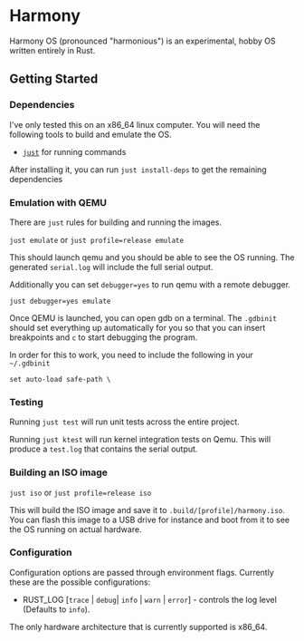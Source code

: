 # Harmony

Harmony OS (pronounced "harmonious") is an experimental, hobby OS written entirely in Rust.

## Getting Started

### Dependencies

I've only tested this on an x86_64 linux computer. You will need the following
tools to build and emulate the OS.

* [`just`](https://github.com/casey/just?tab=readme-ov-file#installation) for running commands

After installing it, you can run `just install-deps` to get the
remaining dependencies

### Emulation with QEMU

There are `just` rules for building and running the images.

`just emulate` or `just profile=release emulate`

This should launch qemu and you should be able to see the OS running. The
generated `serial.log` will include the full serial output.

Additionally you can set `debugger=yes` to run qemu with a remote debugger.

`just debugger=yes emulate`

Once QEMU is launched, you can open gdb on a terminal. The `.gdbinit` should
set everything up automatically for you so that you can insert breakpoints
and `c` to start debugging the program.

In order for this to work, you need to include the following in your 
`~/.gdbinit` 

```
set auto-load safe-path \
```

### Testing

Running `just test` will run unit tests across the entire project.

Running `just ktest` will run kernel integration tests on Qemu. This will
produce a `test.log` that contains the serial output.

### Building an ISO image

`just iso` or `just profile=release iso`

This will build the ISO image and save it to `.build/[profile]/harmony.iso`. You can flash this
image to a USB drive for instance and boot from it to see the OS running on
actual hardware.

### Configuration

Configuration options are passed through environment flags. Currently
these are the possible configurations:

* RUST_LOG [`trace` | `debug`| `info` | `warn` | `error`] - controls the log level
(Defaults to `info`).

The only hardware architecture that is currently supported is x86_64.
